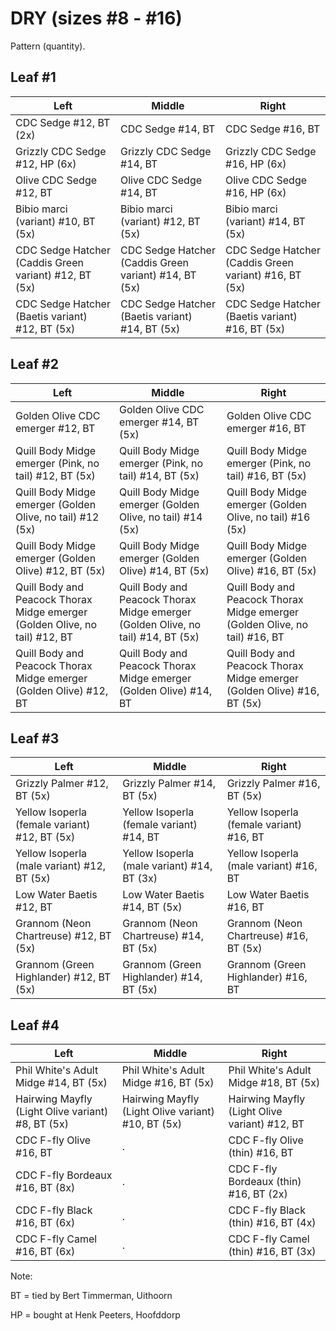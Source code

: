 # DRY (sizes #8 - #16)

Pattern (quantity). 

## Leaf #1 

| Left | Middle | Right |
|------|--------|-------|
| CDC Sedge #12, BT (2x) | CDC Sedge #14, BT | CDC Sedge #16, BT | 
| Grizzly CDC Sedge #12, HP (6x) | Grizzly CDC Sedge #14, BT | Grizzly CDC Sedge #16, HP (6x) |
| Olive CDC Sedge #12, BT | Olive CDC Sedge #14, BT | Olive CDC Sedge #16, HP (6x) |
| Bibio marci (variant) #10, BT (5x) | Bibio marci (variant) #12, BT (5x) | Bibio marci (variant) #14, BT (5x) |
| CDC Sedge Hatcher (Caddis Green variant) #12, BT (5x) | CDC Sedge Hatcher (Caddis Green variant) #14, BT (5x) | CDC Sedge Hatcher (Caddis Green variant) #16, BT (5x) |
| CDC Sedge Hatcher (Baetis variant) #12, BT (5x) | CDC Sedge Hatcher (Baetis variant) #14, BT (5x) | CDC Sedge Hatcher (Baetis variant) #16, BT (5x) |

## Leaf #2

| Left | Middle | Right |
|------|--------|-------|
| Golden Olive CDC emerger #12, BT | Golden Olive CDC emerger #14, BT (5x) | Golden Olive CDC emerger #16, BT |
| Quill Body Midge emerger (Pink, no tail) #12, BT (5x) | Quill Body Midge emerger (Pink, no tail) #14, BT (5x) | Quill Body Midge emerger (Pink, no tail) #16, BT (5x) |
| Quill Body Midge emerger (Golden Olive, no tail) #12 (5x) | Quill Body Midge emerger (Golden Olive, no tail) #14 (5x) | Quill Body Midge emerger (Golden Olive, no tail) #16 (5x) |
| Quill Body Midge emerger (Golden Olive) #12, BT (5x) | Quill Body Midge emerger (Golden Olive) #14, BT (5x) | Quill Body Midge emerger (Golden Olive) #16, BT (5x) |
| Quill Body and Peacock Thorax Midge emerger (Golden Olive, no tail) #12, BT | Quill Body and Peacock Thorax Midge emerger (Golden Olive, no tail) #14, BT (5x) | Quill Body and Peacock Thorax Midge emerger (Golden Olive, no tail) #16, BT |
| Quill Body and Peacock Thorax Midge emerger (Golden Olive) #12, BT | Quill Body and Peacock Thorax Midge emerger (Golden Olive) #14, BT | Quill Body and Peacock Thorax Midge emerger (Golden Olive) #16, BT (5x) |

## Leaf #3

| Left | Middle | Right |
|------|--------|-------|
| Grizzly Palmer #12, BT (5x) | Grizzly Palmer #14, BT (5x) | Grizzly Palmer #16, BT (5x) |
| Yellow Isoperla (female variant) #12, BT (5x) | Yellow Isoperla (female variant) #14, BT | Yellow Isoperla (female variant) #16, BT |
| Yellow Isoperla (male variant) #12, BT (5x) | Yellow Isoperla (male variant) #14, BT (3x) | Yellow Isoperla (male variant) #16, BT |
| Low Water Baetis #12, BT | Low Water Baetis #14, BT (5x) | Low Water Baetis #16, BT |
| Grannom (Neon Chartreuse) #12, BT (5x) | Grannom (Neon Chartreuse) #14, BT (5x) | Grannom (Neon Chartreuse) #16, BT (5x) |
| Grannom (Green Highlander) #12, BT (5x) | Grannom (Green Highlander) #14, BT (5x) | Grannom (Green Highlander) #16, BT |

## Leaf #4

| Left | Middle | Right |
|------|--------|-------|
| Phil White's Adult Midge #14, BT (5x) | Phil White's Adult Midge #16, BT (5x) | Phil White's Adult Midge #18, BT (5x) |
| Hairwing Mayfly (Light Olive variant) #8, BT (5x) | Hairwing Mayfly (Light Olive variant) #10, BT (5x) | Hairwing Mayfly (Light Olive variant) #12, BT |
| CDC F-fly Olive #16, BT | . | CDC F-fly Olive (thin) #16, BT |
| CDC F-fly Bordeaux #16, BT (8x) | . | CDC F-fly Bordeaux (thin) #16, BT (2x) |
| CDC F-fly Black #16, BT (6x) | . | CDC F-fly Black (thin) #16, BT (4x) |
| CDC F-fly Camel #16, BT (6x) | . | CDC F-fly Camel (thin) #16, BT (3x) |

Note:

BT = tied by Bert Timmerman, Uithoorn 

HP = bought at Henk Peeters, Hoofddorp 
